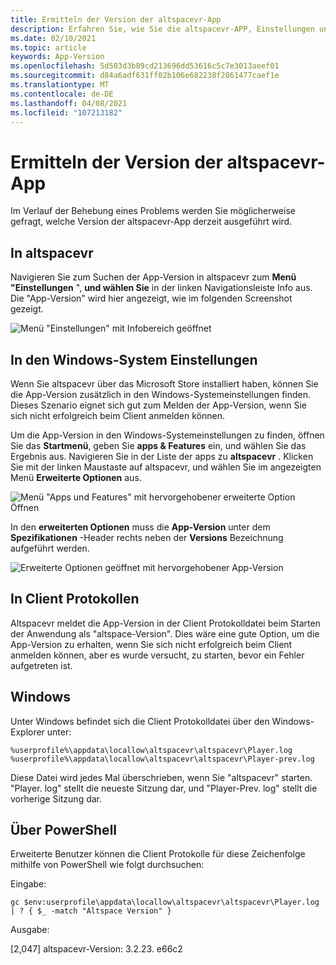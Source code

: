 ```yaml
---
title: Ermitteln der Version der altspacevr-App
description: Erfahren Sie, wie Sie die altspacevr-APP, Einstellungen und Client Protokolle verwenden, um die Version von altspacevr zu ermitteln, die Sie gerade ausführen.
ms.date: 02/10/2021
ms.topic: article
keywords: App-Version
ms.openlocfilehash: 5d503d3b89cd213696dd53616c5c7e3013aeef01
ms.sourcegitcommit: d84a6adf631ff02b106e682238f2861477caef1e
ms.translationtype: MT
ms.contentlocale: de-DE
ms.lasthandoff: 04/08/2021
ms.locfileid: "107213182"
---
```

# <a name="finding-the-altspacevr-app-version"></a>Ermitteln der Version der altspacevr-App

Im Verlauf der Behebung eines Problems werden Sie möglicherweise gefragt, welche Version der altspacevr-App derzeit ausgeführt wird.

## <a name="in-altspacevr"></a>In altspacevr

Navigieren Sie zum Suchen der App-Version in altspacevr zum **Menü "Einstellungen** ", **und wählen Sie** in der linken Navigationsleiste Info aus. Die "App-Version" wird hier angezeigt, wie im folgenden Screenshot gezeigt.

![Menü "Einstellungen" mit Infobereich geöffnet](images/app-version-img-01.png)

## <a name="in-windows-system-settings"></a>In den Windows-System Einstellungen

Wenn Sie altspacevr über das Microsoft Store installiert haben, können Sie die App-Version zusätzlich in den Windows-Systemeinstellungen finden.  Dieses Szenario eignet sich gut zum Melden der App-Version, wenn Sie sich nicht erfolgreich beim Client anmelden können.

Um die App-Version in den Windows-Systemeinstellungen zu finden, öffnen Sie das **Startmenü**, geben Sie **apps & Features** ein, und wählen Sie das Ergebnis aus. Navigieren Sie in der Liste der apps zu **altspacevr** . Klicken Sie mit der linken Maustaste auf altspacevr, und wählen Sie im angezeigten Menü **Erweiterte Optionen** aus.

![Menü "Apps und Features" mit hervorgehobener erweiterte Option Öffnen](images/app-version-img-02.png)

In den **erweiterten Optionen** muss die **App-Version** unter dem **Spezifikationen** -Header rechts neben der **Versions** Bezeichnung aufgeführt werden.

![Erweiterte Optionen geöffnet mit hervorgehobener App-Version](images/app-version-img-03.png)

## <a name="in-client-logs"></a>In Client Protokollen

Altspacevr meldet die App-Version in der Client Protokolldatei beim Starten der Anwendung als "altspace-Version". Dies wäre eine gute Option, um die App-Version zu erhalten, wenn Sie sich nicht erfolgreich beim Client anmelden können, aber es wurde versucht, zu starten, bevor ein Fehler aufgetreten ist.

## <a name="windows"></a>Windows

Unter Windows befindet sich die Client Protokolldatei über den Windows-Explorer unter:

```
%userprofile%\appdata\locallow\altspacevr\altspacevr\Player.log
%userprofile%\appdata\locallow\altspacevr\altspacevr\Player-prev.log
```

Diese Datei wird jedes Mal überschrieben, wenn Sie "altspacevr" starten. "Player. log" stellt die neueste Sitzung dar, und "Player-Prev. log" stellt die vorherige Sitzung dar.

## <a name="via-powershell"></a>Über PowerShell

Erweiterte Benutzer können die Client Protokolle für diese Zeichenfolge mithilfe von PowerShell wie folgt durchsuchen:

Eingabe:

```
gc $env:userprofile\appdata\locallow\altspacevr\altspacevr\Player.log | ? { $_ -match "Altspace Version" }
```

Ausgabe:

[2,047] altspacevr-Version: 3.2.23. e66c2